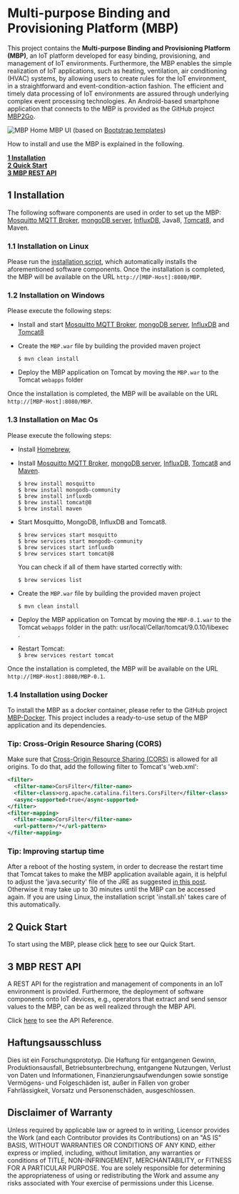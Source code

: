 # Multi-purpose Binding and Provisioning Platform (MBP)

This project contains the **Multi-purpose Binding and Provisioning Platform (MBP)**, an IoT platform developed for easy binding, provisioning, and management of IoT environments. 
Furthermore, the MBP enables the simple realization of IoT applications, such as heating, ventilation, air conditioning (HVAC) systems, by allowing users to create rules for the IoT environment, in a straightforward and event-condition-action fashion. 
The efficient and timely data processing of IoT environments are assured through underlying complex event processing technologies.
An Android-based smartphone application that connects to the MBP is provided as the GitHub project [MBP2Go](https://github.com/IPVS-AS/MBP2Go).

![MBP Home](resources/gifs/user-registration.gif)
MBP UI (based on [Bootstrap templates](https://startbootstrap.com/template-overviews/sb-admin-2/))

How to install and use the MBP is explained in the following.

**[1 Installation](#1-installation)**  
**[2 Quick Start](#2-quick-start)**  
**[3 MBP REST API](#3-mbp-rest-api)**  

## 1 Installation

The following software components are used in order to set up the MBP: [Mosquitto MQTT Broker](https://mosquitto.org/download/), [mongoDB server](https://www.mongodb.com/download-center?jmp=nav#community), [InfluxDB](https://portal.influxdata.com/downloads/), Java8, [Tomcat8](https://tomcat.apache.org/download-80.cgi), and Maven.

### 1.1 Installation on Linux 
Please run the [installation script](install.sh), which automatically installs the aforementioned software components. Once the installation is completed, the MBP will be available on the URL `http://[MBP-Host]:8080/MBP`.  

### 1.2 Installation on Windows
Please execute the following steps:  
- Install and start [Mosquitto MQTT Broker](https://mosquitto.org/download/), [mongoDB server](https://www.mongodb.com/download-center?jmp=nav#community), [InfluxDB](https://portal.influxdata.com/downloads/) and [Tomcat8](https://tomcat.apache.org/download-80.cgi)   
- Create the `MBP.war` file by building the provided maven project
    
    `$ mvn clean install`  
    
- Deploy the MBP application on Tomcat by moving the `MBP.war` to the Tomcat `webapps` folder  

Once the installation is completed, the MBP will be available on the URL `http://[MBP-Host]:8080/MBP`.

### 1.3 Installation on Mac Os
Please execute the following steps:
- Install [Homebrew](https://brew.sh/index_de),
- Install [Mosquitto MQTT Broker](https://mosquitto.org/download/), [mongoDB server](https://www.mongodb.com/download-center?jmp=nav#community), [InfluxDB](https://portal.influxdata.com/downloads/), [Tomcat8](https://tomcat.apache.org/download-80.cgi) and [Maven](https://maven.apache.org/).

    `$ brew install mosquitto`  
    `$ brew install mongodb-community`  
    `$ brew install influxdb`  
    `$ brew install tomcat@8`  
    `$ brew install maven`  

- Start Mosquitto, MongoDB, InfluxDB and Tomcat8.

    `$ brew services start mosquitto`  
    `$ brew services start mongodb-community`  
    `$ brew services start influxdb`  
    `$ brew services start tomcat@8`  
    
    You can check if all of them have started correctly with:
   
   `$ brew services list`  
   
- Create the `MBP.war` file by building the provided maven project
    
    `$ mvn clean install`  
    
- Deploy the MBP application on Tomcat by moving the `MBP-0.1.war` to the Tomcat `webapps` folder in the path:
usr/local/Cellar/tomcat/9.0.10/libexec .
- Restart Tomcat:  
`$ brew services restart tomcat` 

Once the installation is completed, the MBP will be available on the URL `http://[MBP-Host]:8080/MBP-0.1`.

### 1.4 Installation using Docker
To install the MBP as a docker container, please refer to the GitHub project [MBP-Docker](https://github.com/IPVS-AS/MBP-Docker).
This project includes a ready-to-use setup of the MBP application and its dependencies.

### Tip: Cross-Origin Resource Sharing (CORS)

Make sure that [Cross-Origin Resource Sharing (CORS)](https://developer.mozilla.org/en-US/docs/Web/HTTP/CORS) is allowed for all origins. To do that, add the following filter to Tomcat's 'web.xml':

```xml
<filter>
  <filter-name>CorsFilter</filter-name>
  <filter-class>org.apache.catalina.filters.CorsFilter</filter-class>
  <async-supported>true</async-supported>
</filter>
<filter-mapping>
  <filter-name>CorsFilter</filter-name>
  <url-pattern>/*</url-pattern>
</filter-mapping>
```

### Tip: Improving startup time
After a reboot of the hosting system, in order to decrease the restart time that Tomcat takes to make the MBP application available again, it is helpful to adjust the 'java.security' file of the JRE as suggested [in this post](https://stackoverflow.com/a/26432537). Otherwise it may take up to 30 minutes until the MBP can be accessed again. If you are using Linux, the installation script 'install.sh' takes care of this automatically.

## 2 Quick Start

To start using the MBP, please click [here](https://github.com/IPVS-AS/MBP/wiki/Quick-Start) to see our Quick Start.

## 3 MBP REST API

A REST API for the registration and management of components in an IoT environment is provided. Furthermore, the deployment of software components onto IoT devices, e.g., operators that extract and send sensor values to the MBP, can be as well realized through the MBP API. 

Click [here](https://github.com/IPVS-AS/MBP/wiki/API-Reference) to see the API Reference.

## Haftungsausschluss

Dies ist ein Forschungsprototyp.
Die Haftung für entgangenen Gewinn, Produktionsausfall, Betriebsunterbrechung, entgangene Nutzungen, Verlust von Daten und Informationen, Finanzierungsaufwendungen sowie sonstige Vermögens- und Folgeschäden ist, außer in Fällen von grober Fahrlässigkeit, Vorsatz und Personenschäden, ausgeschlossen.

## Disclaimer of Warranty

Unless required by applicable law or agreed to in writing, Licensor provides the Work (and each Contributor provides its Contributions) on an "AS IS" BASIS, WITHOUT WARRANTIES OR CONDITIONS OF ANY KIND, either express or implied, including, without limitation, any warranties or conditions of TITLE, NON-INFRINGEMENT, MERCHANTABILITY, or FITNESS FOR A PARTICULAR PURPOSE.
You are solely responsible for determining the appropriateness of using or redistributing the Work and assume any risks associated with Your exercise of permissions under this License.
